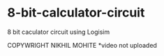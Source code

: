# 8-bit-calculator-circuit
8 bit caculator circuit using Logisim 

COPYWRIGHT NIKHIL MOHITE
*video not uploaded

